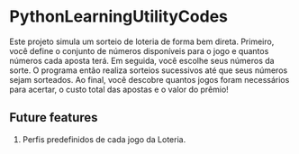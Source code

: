 # PythonLearningUtilityCodes

Este projeto simula um sorteio de loteria de forma bem direta. Primeiro, você define o conjunto de números disponíveis para o jogo e quantos números cada aposta terá. Em seguida, você escolhe seus números da sorte. O programa então realiza sorteios sucessivos até que seus números sejam sorteados. Ao final, você descobre quantos jogos foram necessários para acertar, o custo total das apostas e o valor do prêmio!

## Future features
1. Perfis predefinidos de cada jogo da Loteria.